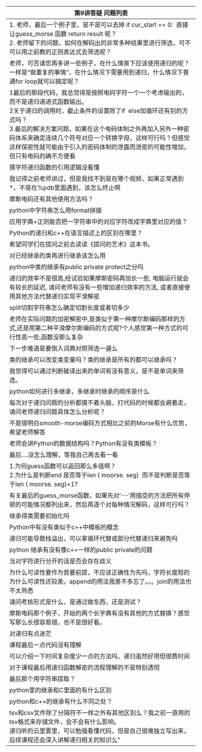 | 第9讲答疑&nbsp;问题列表  |
|--------------|
|1.&nbsp;老师，最后一个例子里，是不是可以去掉&nbsp;if&nbsp;cur\_start&nbsp;==&nbsp;0:&nbsp;&nbsp;直接让guess\_morse&nbsp;函数&nbsp;return&nbsp;result&nbsp;呢？<br/>2.&nbsp;老师留下的问题，如何在解码出的非常多种结果里进行筛选，可不可以用之前教的正则表达式去筛选呢？|
|老师，可否请您再多讲一些例子，在什么情景下应该使用递归的呢？一样是“做重复的事情”，在什么情况下需要用到递归，什么情况下普通for&nbsp;loop就可以搞定呢？|
|1最后的那段代码，我总觉得是按照电码字符一个一个考虑输出的，而不是递归递进式函数输出。<br>2关于递归的调用时，截止条件的设置除了if&nbsp;&nbsp;else加循环还有别的方式吗？&nbsp;<br>3.最后的解决方案问题，如果在这个电码体制之外再加入另外一种密码体系来确定连续几个符号对应一个转换字母，这样可行吗？但感觉这样保密性就可能由于引入的密码体制的泄露而泄密的可能性增加，但只有电码的确不方便看|
|猜字符递归函数的引用逻辑没看懂|
|我记得之前老师讲过，但是我找不到是在哪个视频，如果正常遇到*，不是在%pdb里面遇到，该怎么终止啊|
|摩斯电码还有其他使用方法吗？|
|python中字符串怎么用format拼接|
|应用字典+正则能否把一字符串中的对应字符改成字典里对应的值？|
|Python的递归和c++在语言描述上的区别在哪里？|
|希望同学们在提问之前去读读《提问的艺术》这本书。|
|对已经继承的类再进行继承该怎么用|
|python中类的继承有public&nbsp;private&nbsp;protect之分吗|
|递归的效率不是很高,经试验如果摩斯密码再加长一些,&nbsp;电脑运行就会有较长的延迟,&nbsp;请问老师有没有一些增加递归效率的方法,&nbsp;或者直接使用其他方法代替递归实现平滑解密|
|split切割字符串怎么确定切割长度或者切多少|
|老师在实际问题的加密解密中,是类似于第一种摩尔斯编码那样的方式,还是用第二种平滑摩尔斯编码的方式呢?个人感觉第一种方式的可行性高一些,函数没那么复杂|
|下一步难道是要倒入词典对照筛选一遍么|
|类的继承可以改变类变量吗？类的继承是所有的都可以继承吗？<br/>|
|我觉得可以通过判断破译出来的单词有没有意义，是不是单词来筛选。|
|python如何进行多继承，多继承时继承的顺序是什么|
|每次对于递归问题的分析都摸不着头脑，打代码的时候都会避着走，请问老师递归问题具体怎么分析呢？|
|不是很明白smooth-morse编码方式相比之前的Morse有什么优势，希望老师解答|
|老师会讲Python的数据结构吗？Python有没有类模板？|
|最后....没怎么理解，等我自己再去看一看|
|1.为何guess函数可以返回那么多值啊？<br/>2.为什么是判断end&nbsp;是否等于len&nbsp;(&nbsp;moorse.&nbsp;seg)&nbsp;&nbsp;而不是判断是否等于len&nbsp;(&nbsp;moorse.&nbsp;seg)+1?|
|有关最后的guess_morse函数，如果先对'····'用插空的方法把所有停顿的可能情况都列出来，然后再逐个对每种情况解码，这样可行吗？|
|继承得类需要初始化吗|
|Python中有没有类似于c++中模板的概念|
|递归可能导致栈溢出，可以拿循环代替或部分代替递归来避免吗|
|python&nbsp;继承有没有像c++一样的public&nbsp;private的问题|
|当对字符进行分开的话是否会存在歧义|
|为什么可读性要作为首要前提，不应该正确性为先吗，字符长度短的为什么可读性还较差。append的用法我差不多忘了。。。join的用法也不太熟悉|
|请问考核形式是什么，是通过做东西，还是测试？|
|摩斯电码那个例子，开始的两个长字典有没有其他的方式替换？感觉写那么长很容易错，也不是很好看。|
|对递归有点迷茫|
|课程最后一点代码没有理解|
|可以介绍一下时间复杂度少一点的方法吗，递归虽然好用但很费时间|
|对于课程最后用递归函数解密的流程理解的不是特别透彻|
|最后那个用字符串提取？|
|python里的继承和C里面的有什么区别|
|python和c++的继承有什么不同之处？|
|tsv和csv文件除了分隔符不一样之外有其他区别么？我之前一直用的tsv格式来存储文件，会不会有什么影响。<br/>递归听的云里雾里，可以勉强看懂代码，但是自己很难独立写出来，后续课程还会深入讲解递归相关的知识么"|
